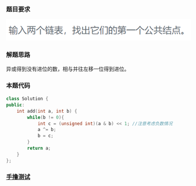 ### 题目要求

![](pic/offer52.png)

### 解题思路

异或得到没有进位的数，相与并往左移一位得到进位。

### 本题代码

```c++
class Solution {
public:
    int add(int a, int b) {
        while(b != 0){
            int c = (unsigned int)(a & b) << 1; //注意考虑负数情况
            a ^= b;
            b = c;
        }
        return a;
    }
};
```

### [手撸测试](https://leetcode-cn.com/problems/bu-yong-jia-jian-cheng-chu-zuo-jia-fa-lcof/)  


